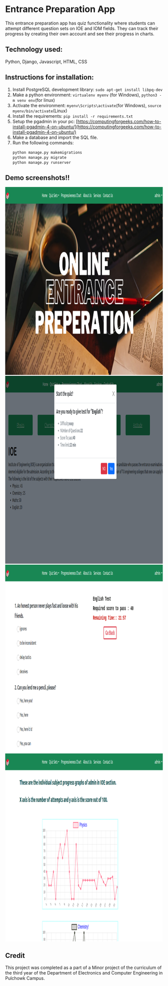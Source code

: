 # Entrance Preparation App

This entrance preparation app has quiz functionality where students can attempt different question sets on IOE and IOM fields.
They can track their progress by creating their own account and see their progress in charts.

## Technology used:
Python, Django, Javascript, HTML, CSS

## Instructions for installation:
1. Install PostgreSQL development library: `sudo apt-get install libpq-dev`
2. Make a python environment: `virtualenv myenv` (for Windows), `python3 -m venv env`(for linux)
3. Activate the environment: `myenv\Scripts\activate`(for Windows), `source myenv/bin/activate`(Linux)
4. Install the requirements: `pip install -r requirements.txt`
5. Setup the pgadmin in your pc: [https://computingforgeeks.com/how-to-install-pgadmin-4-on-ubuntu/](https://computingforgeeks.com/how-to-install-pgadmin-4-on-ubuntu/)
6. Make a database and import the SQL file.
67. Run the following commands:
    ```
    python manage.py makemigrations
    python manage.py migrate
    python manage.py runserver
    ```

## Demo screenshots!!

<img src = "images/mainPage.png" width = "800" height = '600'><br>
<img src = "images/quizConfirm.png" width = "800" height = '600'><br>
<img src = "images/quiz.png" width = "800" height = '600'><br>
<img src = "images/progress.png" width = "800" height = '600'><br>



## Credit
This project was completed as a part of a Minor project of the curriculum of the third year of the Department of Electronics and Computer Engineering in Pulchowk Campus.
